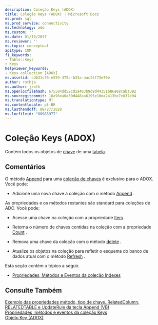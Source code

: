 ```yaml
---
description: Coleção Keys (ADOX)
title: Coleção Keys (ADOX) | Microsoft Docs
ms.prod: sql
ms.prod_service: connectivity
ms.technology: ado
ms.custom: ''
ms.date: 01/19/2017
ms.reviewer: ''
ms.topic: conceptual
apitype: COM
f1_keywords:
- Table::Keys
- Keys
helpviewer_keywords:
- Keys collection [ADOX]
ms.assetid: cdb31c76-e559-475c-b33a-aac24f73e70e
author: rothja
ms.author: jroth
ms.openlocfilehash: 675584dd52cd1a403b9d9d44351b86e88caba382
ms.sourcegitcommit: 18a98ea6a30d448aa6195e10ea2413be7e837e94
ms.translationtype: MT
ms.contentlocale: pt-BR
ms.lasthandoff: 08/27/2020
ms.locfileid: "88983977"
---
```

# <a name="keys-collection-adox"></a>Coleção Keys (ADOX)
Contém todos os objetos de [chave](./key-object-adox.md) de uma [tabela](./table-object-adox.md).  
  
## <a name="remarks"></a>Comentários  
 O método [Append](./append-method-adox-keys.md) para uma [coleção de chaves]() é exclusivo para o ADOX. Você pode:  
  
-   Adicione uma nova chave à coleção com o método [Append](./append-method-adox-keys.md) .  
  
 As propriedades e os métodos restantes são standard para coleções de ADO. Você pode:  
  
-   Acesse uma chave na coleção com a propriedade [Item](../ado-api/item-property-ado.md) .  
  
-   Retorna o número de chaves contidas na coleção com a propriedade [Count](../ado-api/count-property-ado.md) .  
  
-   Remova uma chave da coleção com o método [delete](./delete-method-adox-collections.md) .  
  
-   Atualize os objetos na coleção para refletir o esquema do banco de dados atual com o método [Refresh](../ado-api/refresh-method-ado.md) .  
  
 Esta seção contém o tópico a seguir.  
  
-   [Propriedades, Métodos e Eventos da coleção Indexes](./indexes-collection-properties-methods-and-events.md)  
  
## <a name="see-also"></a>Consulte Também  
 [Exemplo das propriedades método, tipo de chave, RelatedColumn, RELATEDTABLE e UpdateRule da tecla Append (VB)](./keys-append-method-key-type-relatedcolumn-relatedtable-example-vb.md)   
 [Propriedades, métodos e eventos da coleção Keys](./keys-collection-properties-methods-and-events.md)   
 [Objeto Key (ADOX)](./key-object-adox.md)